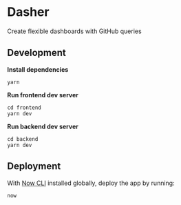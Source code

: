 # Dasher

Create flexible dashboards with GitHub queries

## Development

**Install dependencies**

```shell
yarn
```

**Run frontend dev server**

```shell
cd frontend
yarn dev
```

**Run backend dev server**

```shell
cd backend
yarn dev
```

## Deployment

With [Now CLI](https://github.com/zeit/now-cli) installed globally, deploy the app by running:

```shell
now
```
